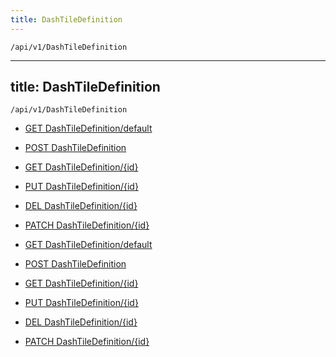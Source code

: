 ```yaml
---
title: DashTileDefinition
---
```


```http
/api/v1/DashTileDefinition
```

---

title: DashTileDefinition
---

```http
/api/v1/DashTileDefinition
```

* [GET DashTileDefinition/default](v1DashTileDefinition_DefaultDashTileDefinition.md)

* [POST DashTileDefinition](v1DashTileDefinition_PostDashTileDefinition.md)

* [GET DashTileDefinition/{id}](v1DashTileDefinition_GetDashTileDefinition.md)

* [PUT DashTileDefinition/{id}](v1DashTileDefinition_PutDashTileDefinition.md)

* [DEL DashTileDefinition/{id}](v1DashTileDefinition_DeleteDashTileDefinition.md)

* [PATCH DashTileDefinition/{id}](v1DashTileDefinition_PatchDashTileDefinition.md)

* [GET DashTileDefinition/default](v1DashTileDefinition_DefaultDashTileDefinition.md)

* [POST DashTileDefinition](v1DashTileDefinition_PostDashTileDefinition.md)

* [GET DashTileDefinition/{id}](v1DashTileDefinition_GetDashTileDefinition.md)

* [PUT DashTileDefinition/{id}](v1DashTileDefinition_PutDashTileDefinition.md)

* [DEL DashTileDefinition/{id}](v1DashTileDefinition_DeleteDashTileDefinition.md)

* [PATCH DashTileDefinition/{id}](v1DashTileDefinition_PatchDashTileDefinition.md)
